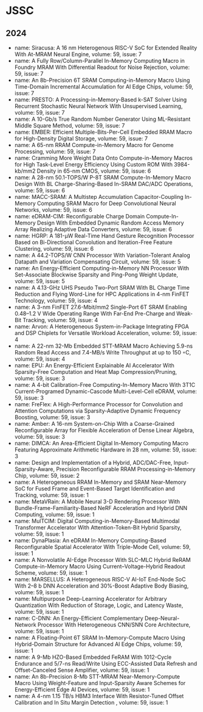 # JSSC
## 2024
- name: Siracusa: A 16 nm Heterogenous RISC-V SoC for Extended Reality With At-MRAM Neural Engine, volume: 59, issue: 7
- name: A Fully Row/Column-Parallel In-Memory Computing Macro in Foundry MRAM With Differential Readout for Noise
Rejection, volume: 59, issue: 7
- name: An 8b-Precision 6T SRAM Computing-in-Memory Macro Using Time-Domain Incremental Accumulation for AI
Edge Chips, volume: 59, issue: 7
- name: PRESTO: A Processing-in-Memory-Based k-SAT Solver Using Recurrent Stochastic Neural Network With
Unsupervised Learning, volume: 59, issue: 7
- name: A 10-Gb/s True Random Number Generator Using ML-Resistant Middle Square Method, volume: 59, issue: 7
- name: EMBER: Efficient Multiple-Bits-Per-Cell Embedded RRAM Macro for High-Density Digital Storage, volume: 59, issue: 7
- name: A 65-nm RRAM Compute-in-Memory Macro for Genome Processing, volume: 59, issue: 7
- name: Cramming More Weight Data Onto Compute-in-Memory Macros for High Task-Level Energy Efficiency Using Custom
ROM With 3984-kb/mm2 Density in 65-nm CMOS, volume: 59, issue: 6
- name: A 28-nm 50.1-TOPS/W P-8T SRAM Compute-In-Memory Macro Design With BL Charge-Sharing-Based In-SRAM
DAC/ADC Operations, volume: 59, issue: 6
- name: MACC-SRAM: A Multistep Accumulation Capacitor-Coupling In-Memory Computing SRAM Macro for Deep
Convolutional Neural Networks, volume: 59, issue: 6
- name: eDRAM-CIM: Reconfigurable Charge Domain Compute-In-Memory Design With Embedded Dynamic Random
Access Memory Array Realizing Adaptive Data Converters, volume: 59, issue: 6
- name: HGRP: A 181-µW Real-Time Hand Gesture Recognition Processor Based on Bi-Directional Convolution and
Iteration-Free Feature Clustering, volume: 59, issue: 6
- name: A 44.2-TOPS/W CNN Processor With Variation-Tolerant Analog Datapath and Variation Compensating Circuit, volume: 59, issue: 5
- name: An Energy-Efficient Computing-in-Memory NN Processor With Set-Associate Blockwise Sparsity and Ping-Pong
Weight Update, volume: 59, issue: 5
- name: A 4.13-GHz UHS Pseudo Two-Port SRAM With BL Charge Time Reduction and Flying Word-Line for HPC
Applications in 4-nm FinFET Technology, volume: 59, issue: 4
- name: A 3-nm FinFET 27.6-Mbit/mm2 Single-Port 6T SRAM Enabling 0.48–1.2 V Wide Operating Range With Far-End
Pre-Charge and Weak-Bit Tracking, volume: 59, issue: 4
- name: Arvon: A Heterogeneous System-in-Package Integrating FPGA and DSP Chiplets for Versatile Workload
Acceleration, volume: 59, issue: 4
- name: A 22-nm 32-Mb Embedded STT-MRAM Macro Achieving 5.9-ns Random Read Access and 7.4-MB/s Write
Throughput at up to 150 ◦C, volume: 59, issue: 4
- name: EPU: An Energy-Efficient Explainable AI Accelerator With Sparsity-Free Computation and Heat Map Compression/Pruning, volume: 59, issue: 3
- name: A 4-bit Calibration-Free Computing-In-Memory Macro With 3T1C Current-Programed Dynamic-Cascode Multi-Level-Cell eDRAM, volume: 59, issue: 3
- name: FreFlex: A High-Performance Processor for Convolution and Attention Computations via Sparsity-Adaptive Dynamic
Frequency Boosting, volume: 59, issue: 3
- name: Amber: A 16-nm System-on-Chip With a Coarse-Grained Reconfigurable Array for Flexible Acceleration of Dense
Linear Algebra, volume: 59, issue: 3
- name: DIMCA: An Area-Efficient Digital In-Memory Computing Macro Featuring Approximate Arithmetic Hardware
in 28 nm, volume: 59, issue: 3
- name: Design and Implementation of a Hybrid, ADC/DAC-Free, Input-Sparsity-Aware, Precision Reconfigurable RRAM
Processing-in-Memory Chip, volume: 59, issue: 2
- name: A Heterogeneous RRAM In-Memory and SRAM Near-Memory SoC for Fused Frame and Event-Based Target
Identification and Tracking, volume: 59, issue: 1
- name: MetaVRain: A Mobile Neural 3-D Rendering Processor With Bundle-Frame-Familiarity-Based NeRF Acceleration
and Hybrid DNN Computing, volume: 59, issue: 1
- name: MulTCIM: Digital Computing-in-Memory-Based Multimodal Transformer Accelerator With Attention-Token-Bit
Hybrid Sparsity, volume: 59, issue: 1
- name: DynaPlasia: An eDRAM In-Memory Computing-Based Reconfigurable Spatial Accelerator With Triple-Mode
Cell, volume: 59, issue: 1
- name: A Nonvolatile AI-Edge Processor With SLC–MLC Hybrid ReRAM Compute-in-Memory Macro Using Current–Voltage-Hybrid Readout Scheme, volume: 59, issue: 1
- name: MARSELLUS: A Heterogeneous RISC-V AI-IoT End-Node SoC With 2–8 b DNN Acceleration and 30%-Boost
Adaptive Body Biasing, volume: 59, issue: 1
- name: Multipurpose Deep-Learning Accelerator for Arbitrary Quantization With Reduction of Storage, Logic, and Latency
Waste, volume: 59, issue: 1
- name: C-DNN: An Energy-Efficient Complementary Deep-Neural-Network Processor With Heterogeneous CNN/SNN Core
Architecture, volume: 59, issue: 1
- name: A Floating-Point 6T SRAM In-Memory-Compute Macro Using Hybrid-Domain Structure for Advanced AI Edge
Chips, volume: 59, issue: 1
- name: A 9-Mb HZO-Based Embedded FeRAM With 1012-Cycle Endurance and 5/7-ns Read/Write Using ECC-Assisted
Data Refresh and Offset-Canceled Sense Amplifier, volume: 59, issue: 1
- name: An 8b-Precision 8-Mb STT-MRAM Near-Memory-Compute Macro Using Weight-Feature and Input-Sparsity Aware
Schemes for Energy-Efficient Edge AI Devices, volume: 59, issue: 1
- name: A 4-nm 1.15 TB/s HBM3 Interface With Resistor-Tuned Offset Calibration and In Situ Margin Detection , volume: 59, issue: 1
